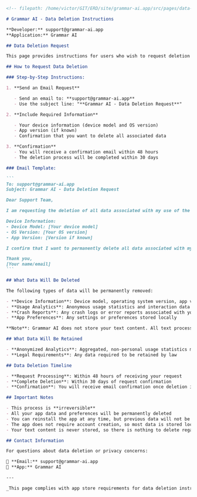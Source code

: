 ````markdown
<!-- filepath: /home/victor/GIT/ERD/site/grammar-ai.app/src/pages/data-deletion.md -->

# Grammar AI - Data Deletion Instructions

**Developer:** support@grammar-ai.app  
**Application:** Grammar AI

## Data Deletion Request

This page provides instructions for users who wish to request deletion of their data from the Grammar AI application.

## How to Request Data Deletion

### Step-by-Step Instructions:

1. **Send an Email Request**

   - Send an email to: **support@grammar-ai.app**
   - Use the subject line: "**Grammar AI - Data Deletion Request**"

2. **Include Required Information**

   - Your device information (device model and OS version)
   - App version (if known)
   - Confirmation that you want to delete all associated data

3. **Confirmation**
   - You will receive a confirmation email within 48 hours
   - The deletion process will be completed within 30 days

### Email Template:

```
To: support@grammar-ai.app
Subject: Grammar AI - Data Deletion Request

Dear Support Team,

I am requesting the deletion of all data associated with my use of the Grammar AI application.

Device Information:
- Device Model: [Your device model]
- OS Version: [Your OS version]
- App Version: [Version if known]

I confirm that I want to permanently delete all data associated with my use of this application.

Thank you,
[Your name/email]
```

## What Data Will Be Deleted

The following types of data will be permanently removed:

- **Device Information**: Device model, operating system version, app version
- **Usage Analytics**: Anonymous usage statistics and interaction data
- **Crash Reports**: Any crash logs or error reports associated with your device
- **App Preferences**: Any settings or preferences stored locally

**Note**: Grammar AI does not store your text content. All text processing is done in real-time and not retained after the correction/translation is provided.

## What Data Will Be Retained

- **Anonymized Analytics**: Aggregated, non-personal usage statistics may be retained for app improvement purposes
- **Legal Requirements**: Any data required to be retained by law

## Data Deletion Timeline

- **Request Processing**: Within 48 hours of receiving your request
- **Complete Deletion**: Within 30 days of request confirmation
- **Confirmation**: You will receive email confirmation once deletion is complete

## Important Notes

- This process is **irreversible**
- All your app data and preferences will be permanently deleted
- You can reinstall the app at any time, but previous data will not be recoverable
- The app does not require account creation, so most data is stored locally on your device
- Your text content is never stored, so there is nothing to delete regarding your actual text data

## Contact Information

For questions about data deletion or privacy concerns:

📧 **Email:** support@grammar-ai.app  
📱 **App:** Grammar AI

---

_This page complies with app store requirements for data deletion instructions. Last updated: December 2024_
````
